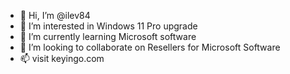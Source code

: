 - 👋 Hi, I’m @ilev84
- 👀 I’m interested in Windows 11 Pro upgrade 
- 🌱 I’m currently learning Microsoft software 
- 💞️ I’m looking to collaborate on Resellers for Microsoft Software
- 📫 visit keyingo.com

<!---
ilev84/ilev84 is a ✨ special ✨ repository because its `README.md` (this file) appears on your GitHub profile.
You can click the Preview link to take a look at your changes.
--->
